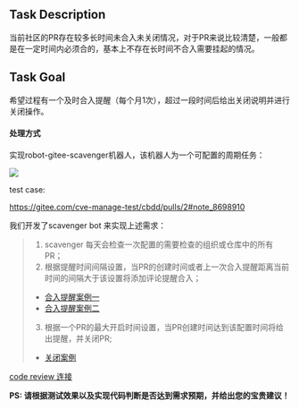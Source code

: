 ## Task Description

当前社区的PR存在较多长时间未合入未关闭情况，对于PR来说比较清楚，一般都是在一定时间内必须合的，基本上不存在长时间不合入需要挂起的情况。

## Task Goal

希望过程有一个及时合入提醒（每个月1次），超过一段时间后给出关闭说明并进行关闭操作。

#### 处理方式

实现robot-gitee-scavenger机器人，该机器人为一个可配置的周期任务：

 ![](C:\otherProject\prowdoc\mq\images\clear_pr.png)

test case:

https://gitee.com/cve-manage-test/cbdd/pulls/2#note_8698910

我们开发了scavenger bot 来实现上述需求：

> 1. scavenger 每天会检查一次配置的需要检查的组织或仓库中的所有PR；
> 2. 根据提醒时间间隔设置，当PR的创建时间或者上一次合入提醒距离当前时间的间隔大于该设置将添加评论提醒合入；
>   - [合入提醒案例一](https://gitee.com/cve-manage-test/whtest9/pulls/1#note_8700508)
>   - [合入提醒案例二](https://gitee.com/cve-manage-test/whtest9/pulls/1#note_8700508)
> 3. 根据一个PR的最大开启时间设置，当PR创建时间达到该配置时间将给出提醒，并关闭PR;
>   - [关闭案例](https://gitee.com/cve-manage-test/cbdd/pulls/2#note_8698910)

[code review 连接](https://github.com/opensourceways/robot-gitee-scavenger/pull/3)

**PS: 请根据测试效果以及实现代码判断是否达到需求预期，并给出您的宝贵建议！**

